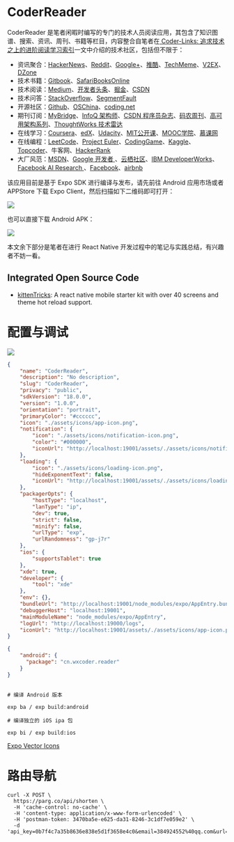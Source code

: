 # CoderReader

CoderReader 是笔者闲暇时编写的专门的技术人员阅读应用，其包含了知识图谱、搜索、资讯、周刊、书籍等栏目，内容整合自笔者在[ Coder-Links: 追求技术之上的进阶阅读学习索引](https://zhuanlan.zhihu.com/p/25642783)一文中介绍的技术社区，包括但不限于：

- 资讯聚合：[HackerNews](https://news.ycombinator.com/news)、[Reddit](https://www.reddit.com/)、[Google+](plus.google.com)、[推酷](tuicool.com)、[TechMeme](https://www.techmeme.com/)、[V2EX](https://www.v2ex.com/)、[DZone](dzone.com)
- 技术书籍：[Gitbook](https://www.gitbook.com/)、[SafariBooksOnline](https://www.safaribooksonline.com/)
- 技术阅读：[Medium](https://medium.com)、[开发者头条](https://toutiao.io)、[掘金](https://gold.xitu.io/)、[CSDN](http://www.csdn.net/)
- 技术问答：[StackOverflow](https://stackoverflow.com/)、[SegmentFault](https://segmentfault.com/)
- 开源社区：[Github](https://github.com/)、[OSChina](https://git.oschina.net/)、[coding.net](https://coding.net)
- 期刊订阅：[MyBridge](mybridge.co)、[InfoQ 架构师](www.infoq.com/cn)、[CSDN 程序员杂志]()、[码农周刊](http://weekly.manong.io/)、[高可用架构系列](http://www.ituring.com.cn/search?q=%E9%AB%98%E5%8F%AF%E7%94%A8%E6%9E%B6%E6%9E%84&type=)、[ThoughtWorks 技术雷达](https://assets.thoughtworks.com/assets/technology-radar-apr-2016-cn.pdf)
- 在线学习：[Coursera](https://www.coursera.org/)、[edX](https://www.edx.org/)、[Udacity](https://cn.udacity.com/)、[MIT公开课](https://ocw.mit.edu/index.htm)、[MOOC学院](http://mooc.guokr.com/course/)、[慕课网](http://www.imooc.com/)
- 在线编程：[LeetCode](https://leetcode.com/)、[Project Euler](https://projecteuler.net/)、[CodingGame](https://www.codingame.com/start)、[Kaggle](https://www.kaggle.com/)、[Topcoder](https://www.topcoder.com/)、牛客网、[HackerRank](https://www.hackerrank.com/)
- 大厂风范：[MSDN](https://msdn.microsoft.com/zh-cn)、[Google 开发者 ](https://developers.google.cn/)、[云栖社区](https://yq.aliyun.com/)、[IBM DeveloperWorks](http://www.ibm.com/developerworks/)、[Facebook AI Research ](https://research.fb.com/ai-helps-facebooks-internet-drones-find-where-the-people-are/)、[Facebook](https://code.facebook.com/posts/)、[airbnb](http://nerds.airbnb.com/)


该应用目前是基于 Expo SDK 进行编译与发布，请先前往 Android 应用市场或者 APPStore 下载 Expo Client，然后扫描如下二维码即可打开：

![](https://coding.net/u/hoteam/p/Cache/git/raw/master/2017/6/1/wx-coder-expo.png)

也可以直接下载 Android APK：

![](https://coding.net/u/hoteam/p/Cache/git/raw/master/2017/6/1/coder-reader.png)

本文余下部分是笔者在进行 React Native 开发过程中的笔记与实践总结，有兴趣者不妨一看。

## Integrated Open Source Code

- [kittenTricks](https://github.com/akveo/kittenTricks): A react native mobile starter kit with over 40 screens and theme hot reload support.

# 配置与调试

![](https://docs.expo.io/0af875d134c9a8835b71baaa0e1791bc-quality=50&pngCompressionLevel=9&width=1822.png)

```json
{
    "name": "CoderReader",
    "description": "No description",
    "slug": "CoderReader",
    "privacy": "public",
    "sdkVersion": "18.0.0",
    "version": "1.0.0",
    "orientation": "portrait",
    "primaryColor": "#cccccc",
    "icon": "./assets/icons/app-icon.png",
    "notification": {
        "icon": "./assets/icons/notification-icon.png",
        "color": "#000000",
        "iconUrl": "http://localhost:19001/assets/./assets/icons/notification-icon.png"
    },
    "loading": {
        "icon": "./assets/icons/loading-icon.png",
        "hideExponentText": false,
        "iconUrl": "http://localhost:19001/assets/./assets/icons/loading-icon.png"
    },
    "packagerOpts": {
        "hostType": "localhost",
        "lanType": "ip",
        "dev": true,
        "strict": false,
        "minify": false,
        "urlType": "exp",
        "urlRandomness": "gp-j7r"
    },
    "ios": {
        "supportsTablet": true
    },
    "xde": true,
    "developer": {
        "tool": "xde"
    },
    "env": {},
    "bundleUrl": "http://localhost:19001/node_modules/expo/AppEntry.bundle?platform=ios&dev=true&strict=false&minify=false&hot=false&assetPlugin=expo/tools/hashAssetFiles",
    "debuggerHost": "localhost:19001",
    "mainModuleName": "node_modules/expo/AppEntry",
    "logUrl": "http://localhost:19000/logs",
    "iconUrl": "http://localhost:19001/assets/./assets/icons/app-icon.png"
}
```

```json
{
    "android": {
      "package": "cn.wxcoder.reader"
    }
}
```

```shell

# 编译 Android 版本
 
exp ba / exp build:android

# 编译独立的 iOS ipa 包

exp bi / exp build:ios
```

[Expo Vector Icons](https://expo.github.io/vector-icons/)

# 路由导航
```shell
curl -X POST \
  https://parg.co/api/shorten \
  -H 'cache-control: no-cache' \
  -H 'content-type: application/x-www-form-urlencoded' \
  -H 'postman-token: 3470ba5e-e625-da31-8246-3c1df7e059e2' \
  -d 'api_key=0b7f4c7a35b8636e838e5d1f3658e4c0&email=384924552%40qq.com&url=https%3A%2F%2Ftsts.com'

```
